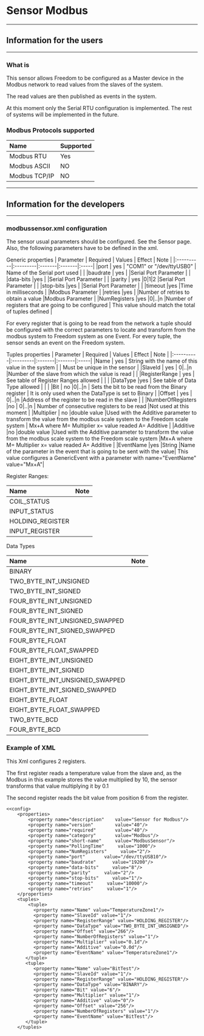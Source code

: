 # Sensor Modbus #

---

## Information for the users ##

---

### What is ###
This sensor allows Freedom to be configured as a Master device in the Modbus network to read values from the slaves of the system.

The read values are then published as events in the system.

At this moment only the Serial RTU configuration is implemented. The rest of systems will be implemented in the future.

### Modbus Protocols supported ###

|Name| Supported |
|:---|:----------|
|Modbus RTU| Yes|
|Modbus ASCII| NO |
|Modbus TCP/IP| NO |



---

## Information for the developers ##

---

### modbussensor.xml configuration ###
The sensor usual parameters should be configured. See the Sensor page.
Also, the following parameters have to be defined in the xml.

Generic properties
| Parameter | Required | Values | Effect | Note |
|:----------|:---------|:-------|:-------|:-----|
|port | yes | "COM1" or "/dev/ttyUSB0" | Name of the Serial port used |  |
|baudrate | yes |  |Serial Port Parameter |  |
|data-bits |yes |  |Serial Port Parameter |  |
|parity | yes |0|1|2  |Serial Port Parameter |  |
|stop-bits |yes |  |Serial Port Parameter |  |
|timeout |yes |Time in milliseconds |  |Modbus Parameter |
|retries |yes |  |Number of retries to obtain a value |Modbus Parameter |
|NumRegisters |yes |0|..|n |Number of registers that are going to be configured | This value should match the total of tuples defined |

For every register that is going to be read from the network a tuple should be configured with the correct parameters to locate and transform from the modbus system to Freedom system as one Event. For every tuple, the sensor sends an event on the Freedom system.

Tuples properties
| Parameter | Required | Values | Effect | Note |
|:----------|:---------|:-------|:-------|:-----|
|Name | yes | String with the name of this value in the system |  | Must be unique in the sensor  |
|SlaveId | yes | 0|..|n |Number of the slave from which the value is read |  |
|RegisterRange | yes | See table of Register Ranges allowed |  |  |
|DataType |yes | See table of Data Type allowed |  |  |
|Bit | no |0|..|n | Sets the bit to be read from the Binary register | It is only used when the DataType is set to Binary |
|Offset | yes | 0|..|n |Address of the register to be read in the slave |  |
|NumberOfRegisters |no | 0|..|n | Number of consecutive registers to be read |Not used at this moment |
|Multiplier | no |double value |Used with the Additive parameter to transform the value from the modbus scale system to the Freedom scale system | Mx+A where M= Multiplier x= value readed A= Additive |
|Additive |no |double value |Used with the Additive parameter to transform the value from the modbus scale system to the Freedom scale system |Mx+A where M= Multiplier x= value readed A= Additive |
|EventName |yes |String |Name of the parameter in the event that is going to be sent with the value| This value configures a GenericEvent with a parameter with name="EventName" value="Mx+A"|

Register Ranges:

|Name | Note |
|:----|:-----|
|COIL\_STATUS|  |
|INPUT\_STATUS|  |
|HOLDING\_REGISTER|  |
|INPUT\_REGISTER|  |


Data Types

|Name | Note |
|:----|:-----|
|BINARY |  |
|TWO\_BYTE\_INT\_UNSIGNED |  |
|TWO\_BYTE\_INT\_SIGNED |  |
|FOUR\_BYTE\_INT\_UNSIGNED |  |
|FOUR\_BYTE\_INT\_SIGNED |  |
|FOUR\_BYTE\_INT\_UNSIGNED\_SWAPPED |  |
|FOUR\_BYTE\_INT\_SIGNED\_SWAPPED |  |
|FOUR\_BYTE\_FLOAT |  |
|FOUR\_BYTE\_FLOAT\_SWAPPED |  |
|EIGHT\_BYTE\_INT\_UNSIGNED |  |
|EIGHT\_BYTE\_INT\_SIGNED |  |
|EIGHT\_BYTE\_INT\_UNSIGNED\_SWAPPED |  |
|EIGHT\_BYTE\_INT\_SIGNED\_SWAPPED |  |
|EIGHT\_BYTE\_FLOAT |  |
|EIGHT\_BYTE\_FLOAT\_SWAPPED |  |
|TWO\_BYTE\_BCD |  |
|FOUR\_BYTE\_BCD |  |



### Example of XML ###
This Xml configures 2 registers.

The first register reads a temperature value from the slave and, as the Modbus in this example stores the value multiplied by 10, the sensor transforms that value multiplying it by 0.1

The second register reads the bit value from position 6 from the register.

```
<<config>
    <properties>
        <property name="description"    value="Sensor for Modbus"/>
        <property name="version"        value="40"/>
        <property name="required"       value="40"/>
        <property name="category"       value="Modbus"/>
        <property name="short-name"     value="ModbusSensor"/>
        <property name="PollingTime"     value="1000"/>
        <property name="NumRegisters"     value="2"/>
        <property name="port"       value="/dev/ttyUSB10"/>
        <property name="baudrate"      value="19200"/>
        <property name="data-bits"     value="8"/>
        <property name="parity"     value="2"/>
        <property name="stop-bits"     value="1"/>
        <property name="timeout"     value="10000"/>
        <property name="retries"     value="1"/>
    </properties>
    <tuples>
        <tuple>
          <property name="Name" value="TemperatureZone1"/>
          <property name="SlaveId" value="1"/>
          <property name="RegisterRange" value="HOLDING_REGISTER"/>
          <property name="DataType" value="TWO_BYTE_INT_UNSIGNED"/>
          <property name="Offset" value="266"/>
          <property name="NumberOfRegisters" value="1"/>
          <property name="Multiplier" value="0.1d"/>
          <property name="Additive" value="0.0d"/>
          <property name="EventName" value="TemperatureZone1"/>
       </tuple>
       <tuple>
          <property name="Name" value="BitTest"/>
          <property name="SlaveId" value="1"/>
          <property name="RegisterRange" value="HOLDING_REGISTER"/>
          <property name="DataType" value="BINARY"/>
          <property name="Bit" value="6"/>
          <property name="Multiplier" value="1"/>
          <property name="Additive" value="0"/>
          <property name="Offset" value="256"/>
          <property name="NumberOfRegisters" value="1"/>
          <property name="EventName" value="BitTest"/>
       </tuple> 
    </tuples>
```